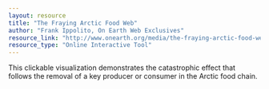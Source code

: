 ```yaml
---
layout: resource
title: "The Fraying Arctic Food Web"
author: "Frank Ippolito, On Earth Web Exclusives"
resource_link: "http://www.onearth.org/media/the-fraying-arctic-food-web"
resource_type: "Online Interactive Tool"
---
```


This clickable visualization demonstrates the catastrophic effect that follows the removal of a key producer or consumer in the Arctic food chain.
